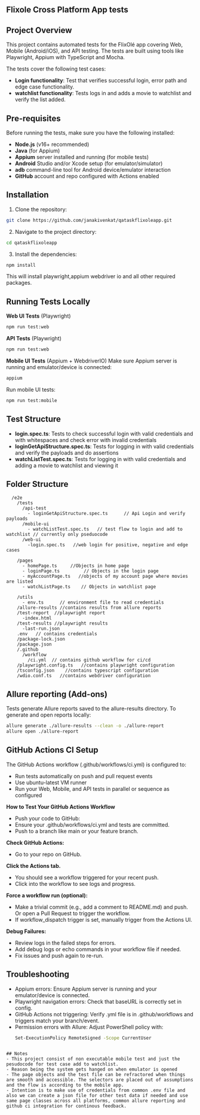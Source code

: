 
## Flixole Cross Platform App tests

## Project Overview
This project contains automated tests for the FlixOlé app covering Web, Mobile (Android/iOS), and API testing. The tests are built using tools like Playwright, Appium with TypeScript and Mocha.

The tests cover the following test cases:
- **Login functionality**: Test that verifies successful login, error path and edge case functionality.
- **watchlist functionality**: Tests logs in and adds a movie to watchlist and verify the list added.

## Pre-requisites

Before running the tests, make sure you have the following installed:
- **Node.js** (v16+ recommended)
- **Java** (for Appium)
- **Appium** server installed and running (for mobile tests)
- **Android** Studio and/or Xcode setup (for emulator/simulator)
- **adb** command-line tool for Android device/emulator interaction
- **GitHub** account and repo configured with Actions enabled

## Installation

1. Clone the repository:

```bash
git clone https://github.com/janakivenkat/qataskflixoleapp.git
```

2. Navigate to the project directory:

```bash
cd qataskflixoleapp
```

3. Install the dependencies:

```bash
npm install
```

This will install playwright,appium webdriver io and all other required packages.

## Running Tests Locally

**Web UI Tests** (Playwright)

```bash
npm run test:web
```
**API Tests** (Playwright)

```bash
npm run test:web
```
**Mobile UI Tests** (Appium + WebdriverIO)
Make sure Appium server is running and emulator/device is connected:

```bash
appium
```
Run mobile UI tests:
```bash
npm run test:mobile
```
## Test Structure

- **login.spec.ts**: Tests to check successful login with valid credentials and with whitespaces and check error with invalid credentials
- **loginGetApiStructure.spec.ts**: Tests for logging in with valid credentials and verify the payloads and do assertions
- **watchListTest.spec.ts**: Tests for logging in with valid credentials and adding a movie to watchlist and viewing it

## Folder Structure

```
  /e2e
    /tests
      /api-test
        - loginGetApiStructure.spec.ts      // Api Login and verify payloads
      /mobile-ui
        - watchListTest.spec.ts   // test flow to login and add to watchlist // currently only pseduocode
      /web-ui
        -login.spec.ts   //web login for positive, negative and edge cases
  
    /pages  
      - homePage.ts     //Objects in home page  
      - loginPage.ts         // Objects in the login page
      - myAccountPage.ts   //objects of my account page where movies are listed
      - watchListPage.ts    // Objects in watchlist page

    /utils
      - env.ts      // environment file to read credentials
    /allure-results //contains results from allure reports
    /test-report  //playwright report
      -index.html
    /test-results //playwright results
      -last-run.json
    .env   // contains credentials
    /package-lock.json
    /package.json
    /.github
      /workflow
        /ci.yml  // contains github workflow for ci/cd
    /playwright.config.ts   //contains playwright configuration
    /tsconfig.json    //contains typescript configuration
    /wdio.conf.ts   //contains webdriver configuration
```
## Allure reporting (Add-ons)
Tests generate Allure reports saved to the allure-results directory. To generate and open reports locally:
```bash
allure generate ./allure-results --clean -o ./allure-report
allure open ./allure-report

```

## GitHub Actions CI Setup
The GitHub Actions workflow (.github/workflows/ci.yml) is configured to:
- Run tests automatically on push and pull request events
- Use ubuntu-latest VM runner
- Run your Web, Mobile, and API tests in parallel or sequence as configured

**How to Test Your GitHub Actions Workflow**
- Push your code to GitHub:
- Ensure your .github/workflows/ci.yml and tests are committed.
- Push to a branch like main or your feature branch.

**Check GitHub Actions:**
- Go to your repo on GitHub.

**Click the Actions tab.**
- You should see a workflow triggered for your recent push.
- Click into the workflow to see logs and progress.

**Force a workflow run (optional):**
- Make a trivial commit (e.g., add a comment to README.md) and push.
Or open a Pull Request to trigger the workflow.
- If workflow_dispatch trigger is set, manually trigger from the Actions UI.

**Debug Failures:**
- Review logs in the failed steps for errors.
- Add debug logs or echo commands in your workflow file if needed.
- Fix issues and push again to re-run.


## Troubleshooting
 - Appium errors: Ensure Appium server is running and your emulator/device is connected.
 - Playwright navigation errors: Check that baseURL is correctly set in config.
 - GitHub Actions not triggering: Verify .yml file is in .github/workflows and triggers match your branch/event.
 - Permission errors with Allure: Adjust PowerShell policy with:
    ```bash
   Set-ExecutionPolicy RemoteSigned -Scope CurrentUser

  ```
    
## Notes 
- This project consist of non executable mobile test and just the pesudocode for test case add to watchlist.
- Reason being the system gets hanged on when emulator is opened 
- The page objects and the test file can be refractored when things are smooth and accessible. The selectors are placed out of assumptions and the flow is according to the mobile app.
- Intention is to make use of credentials from common .env file and also we can create a json file for other test data if needed and use same page classes across all platforms, common allure reporting and github ci integration for continous feedback.
